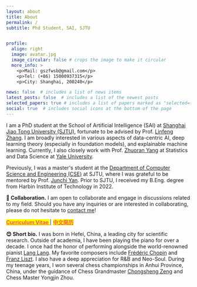 ```yaml
---
layout: about
title: About
permalink: /
subtitle: Phd Student, SAI, SJTU


profile:
  align: right
  image: avatar.jpg
  image_circular: false # crops the image to make it circular
  more_info: > 
    <p>Mail: gszfwsb@gmail.com</p>
    <p>Tel: (+86) 15000937315</p>
    <p>City: Shanghai, 200240</p>

news: false  # includes a list of news items
latest_posts: false  # includes a list of the newest posts
selected_papers: true # includes a list of papers marked as "selected={true}"
social: true  # includes social icons at the bottom of the page
---
```


I am a PhD student at the School of Artificial Intelligence (SAI) at [Shanghai Jiao Tong University (SJTU)](https://en.sjtu.edu.cn/), fortunate to be advised by Prof. [Linfeng Zhang](http://www.zhanglinfeng.tech/). I am broadly interested in various aspects of data-centric AI, deep learning theory (especially in foundation models), and explainable machine learning. Currently, I also closely work with Prof. [Zhuoran Yang](https://zhuoranyang.github.io/) at Statistics and Data Science at [Yale University](https://statistics.yale.edu/).

Previously, I was a master's student at the [Department of Computer Science and Engineering (CSE)](https://www.cs.sjtu.edu.cn/en/) at SJTU, where I was grateful to be mentored by Prof. [Junchi Yan](https://thinklab.sjtu.edu.cn/). Prior to SJTU, I received my B.Eng. degree from Harbin Institute of Technology in 2022.

<b>👋 Collaboration.</b> I am open to collaborate and engage in discussions related to my field. Should you have any inquiries or are interested in collaborating, please do not hesitate to <a href='mailto:gszfwsb@gmail.com'> contact me</a>!

<!-- link to cv -->
<mark> <a href='/assets/pdf/cv_en_shaobowang.pdf' style="color: #ec5a54;"> <b>Curriculum Vitae
</b> </a> </mark> | <mark> <a href='/assets/pdf/cv_zh_shaobowang.pdf' style="color: #ec5a54;"> <b>中文简历</b></a> </mark>

<b>:blush: Short bio.</b> I was born in Hefei, China, a leading city for scientific research. Outside of academia, I have been playing the piano for over a decade. I once had the honor of performing alongside the world-renowned pianist [Lang Lang](https://en.wikipedia.org/wiki/Lang_Lang). My favorite composers include [Frédéric Chopin](https://en.wikipedia.org/wiki/Fr%C3%A9d%C3%A9ric_Chopin) and [Franz Liszt](https://en.wikipedia.org/wiki/Franz_Liszt). I also have a deep appreciation for R&B and Neo-Soul. During my teenage years, I won several chess championships in Anhui Province, China, under the guidance of Chess Grandmaster [Chongsheng Zeng](https://en.wikipedia.org/wiki/Zeng_Chongsheng) and Chess Master Yongjin Zhou.

